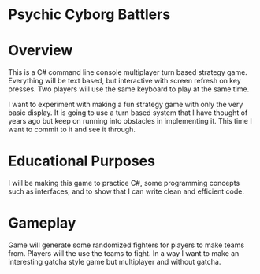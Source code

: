 # Psychic Cyborg Battlers

# Overview
This is a C# command line console multiplayer turn based strategy game.
Everything will be text based, but interactive with screen refresh on key presses.
Two players will use the same keyboard to play at the same time.

I want to experiment with making a fun strategy game with only the very basic display.
It is going to use a turn based system that I have thought of years ago but keep on
running into obstacles in implementing it. This time I want to commit to it and see it through.

# Educational Purposes
I will be making this game to practice C#, some programming concepts such as interfaces,
and to show that I can write clean and efficient code.

# Gameplay
Game will generate some randomized fighters for players to make teams from.
Players will the use the teams to fight.
In a way I want to make an interesting gatcha style game but multiplayer and
without gatcha.






